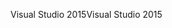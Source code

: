 <span data-ttu-id="18f95-101">Visual Studio 2015</span><span class="sxs-lookup"><span data-stu-id="18f95-101">Visual Studio 2015</span></span>